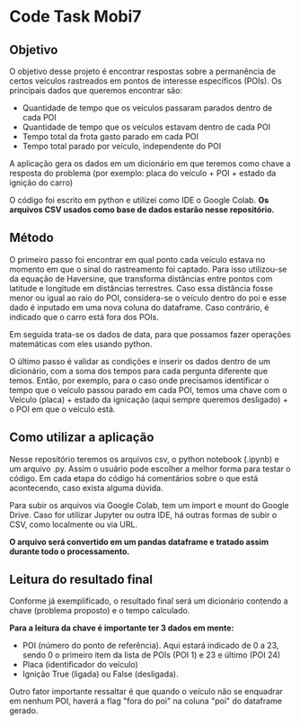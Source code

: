 # Code Task Mobi7 

## Objetivo

O objetivo desse projeto é encontrar respostas sobre a permanência de certos veículos rastreados em pontos de interesse específicos (POIs). Os principais dados que queremos encontrar são:
- Quantidade de tempo que os veículos passaram parados dentro de cada POI
- Quantidade de tempo que os veículos estavam dentro de cada POI
- Tempo total da frota gasto parado em cada POI
- Tempo total parado por veículo, independente do POI

A aplicação gera os dados em um dicionário em que teremos como chave a resposta do problema (por exemplo: placa do veículo + POI + estado da ignição do carro)

O código foi escrito em python e utilizei como IDE o Google Colab. **Os arquivos CSV usados como base de dados estarão nesse repositório.**

## Método

O primeiro passo foi encontrar em qual ponto cada veículo estava no momento em que o sinal do rastreamento foi captado. Para isso utilizou-se da equação de Haversine, que transforma distâncias entre pontos com latitude e longitude em distâncias terrestres. Caso essa distância fosse menor ou igual ao raio do POI, considera-se o veículo dentro do poi e esse dado é inputado em uma nova coluna do dataframe. Caso contrário, é indicado que o carro está fora dos POIs.

Em seguida trata-se os dados de data, para que possamos fazer operações matemáticas com eles usando python.

O último passo é validar as condições e inserir os dados dentro de um dicionário, com a soma dos tempos para cada pergunta diferente que temos. 
Então, por exemplo, para o caso onde precisamos identificar o tempo que o veículo passou parado em cada POI, temos uma chave com o Veículo (placa) + estado da ignicação (aqui sempre queremos desligado) + o POI em que o veículo está.

## Como utilizar a aplicação

Nesse repositório teremos os arquivos csv, o python notebook (.ipynb) e um arquivo .py. Assim o usuário pode escolher a melhor forma para testar o código. 
Em cada etapa do código há comentários sobre o que está acontecendo, caso exista alguma dúvida.

Para subir os arquivos via Google Colab, tem um import e mount do Google Drive. Caso for utilizar Jupyter ou outra IDE, há outras formas de subir o CSV, como localmente ou via URL.

**O arquivo será convertido em um pandas dataframe e tratado assim durante todo o processamento.**

## Leitura do resultado final

Conforme já exemplificado, o resultado final será um dicionário contendo a chave (problema proposto) e o tempo calculado.

**Para a leitura da chave é importante ter 3 dados em mente:** 

- POI (número do ponto de referência). Aqui estará indicado de 0 a 23, sendo 0 o primeiro item da lista de POIs (POI 1) e 23 e último (POI 24)
- Placa (identificador do veículo)
- Ignição True (ligada) ou False (desligada).

Outro fator importante ressaltar é que quando o veículo não se enquadrar em nenhum POI, haverá a flag "fora do poi" na coluna "poi" do dataframe gerado.
